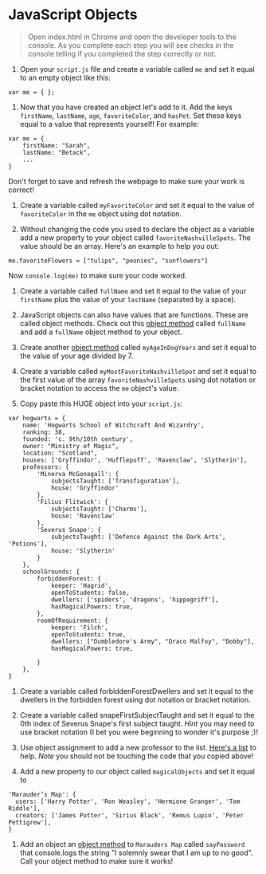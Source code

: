 # JavaScript Objects
> Open index.html in Chrome and open the developer tools to the console. As you complete each step you will see checks in the console telling if you completed the step correctly or not.

1. Open your `script.js` file and create a variable called `me` and set it equal to an empty object like this:
```
var me = { };
```

1. Now that you have created an object let's add to it. Add the keys `firstName`, `lastName`, `age`, `favoriteColor`, and `hasPet`. Set these keys equal to a value that represents yourself! For example:
```
var me = {
    firstName: "Sarah",
    lastName: "Betack",
    ...
}
```
Don't forget to save and refresh the webpage to make sure your work is correct!

1. Create a variable called `myFavoriteColor` and set it equal to the value of `favoriteColor` in the `me` object using dot notation.


1. Without changing the code you used to declare the object as a variable add a new property to your object called `favoriteNashvilleSpots`. The value should be an array. Here's an example to help you out:
```
me.favoriteFlowers = ["tulips", "peonies", "sunflowers"]
```
Now `console.log(me)` to make sure your code worked.

1. Create a variable called `fullName` and set it equal to the value of your `firstName` plus the value of your `lastName` (separated by a space).

1. JavaScript objects can also have values that are functions. These are called object methods. Check out this [object method](https://www.w3schools.com/js/js_object_methods.asp) called `fullName` and add a `fullName` object method to your object. 

1. Create another [object method](https://www.w3schools.com/js/js_object_methods.asp) called `myAgeInDogYears` and set it equal to the value of your age divided by 7.

1. Create a variable called `myMostFavoriteNashvilleSpot` and set it equal to the first value of the array `favoriteNashvilleSpots` using dot notation or bracket notation to access the `me` object's value.

1. Copy paste this HUGE object into your `script.js`:
```
var hogwarts = {
    name: 'Hogwarts School of Witchcraft And Wizardry',
    ranking: 38,
    founded: 'c. 9th/10th century',
    owner: "Ministry of Magic",
    location: "Scotland",
    houses: ['Gryffindor', 'Hufflepuff', 'Ravenclaw', 'Slytherin'],
    professors: {
        'Minerva McGonagall': {
            subjectsTaught: ['Transfiguration'],
            house: 'Gryffindor'
        },
        'Filius Flitwick': {
            subjectsTaught: ['Charms'],
            house: 'Ravenclaw'
        },
        'Severus Snape': {
            subjectsTaught: ['Defence Against the Dark Arts', 'Potions'],
            house: 'Slytherin'
        }
    },
    schoolGrounds: {
        forbiddenForest: {
            keeper: 'Hagrid',
            openToStudents: false,
            dwellers: ['spiders', 'dragons', 'hippogriff'],
            hasMagicalPowers: true,
        },
        roomOfRequirement: {
            keeper: 'Filch',
            openToStudents: true,
            dwellers: ["Dumbledore's Army", "Draco Malfoy", "Dobby"],
            hasMagicalPowers: true,

        }
    },
}
```

1. Create a variable called forbiddenForestDwellers and set it equal to the dwellers in the forbidden forest using dot notation or bracket notation.

1. Create a variable called snapeFirstSubjectTaught and set it equal to the 0th index of Severus Snape's first subject taught. *Hint* you may need to use bracket notation (I bet you were beginning to wonder it's purpose ;)!

1. Use object assignment to add a new professor to the list. [Here's a list](https://en.wikipedia.org/wiki/Hogwarts_staff#Filius_Flitwick) to help. *Note* you should not be touching the code that you copied above!

1. Add a new property to our object called `magicalObjects` and set it equal to 
```
'Marauder’s Map': {
  users: ['Harry Potter', 'Ron Weasley', 'Hermione Granger', 'Tom Riddle'],
  creators: ['James Potter', 'Sirius Black', 'Remus Lupin', 'Peter Pettigrew'],
}
```

1. Add an object an [object method](https://www.w3schools.com/js/js_object_methods.asp) to `Marauders Map` called `sayPassword` that console.logs the string "I solemnly swear that I am up to no good". Call your object method to make sure it works!
